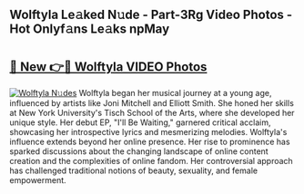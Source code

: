 ## Wolftyla Le𝚊ked N𝚞de - Part-3Rg Video Photos - Hot Onlyf𝚊ns Le𝚊ks npMay

# <h2><a href="http://ac41246.deff.icu/?id=Wolftyla">🔗 New 👉🔴 Wolftyla VIDEO Photos</a></h2>

[![Wolftyla N𝚞des](https://i.imgur.com/rIISA9y.gif)](http://ac41246.deff.icu/?id=Wolftyla)
Wolftyla began her musical journey at a young age, influenced by artists like Joni Mitchell and Elliott Smith. She honed her skills at New York University's Tisch School of the Arts, where she developed her unique style. Her debut EP, "I'll Be Waiting," garnered critical acclaim, showcasing her introspective lyrics and mesmerizing melodies. Wolftyla's influence extends beyond her online presence. Her rise to prominence has sparked discussions about the changing landscape of online content creation and the complexities of online fandom. Her controversial approach has challenged traditional notions of beauty, sexuality, and female empowerment.
